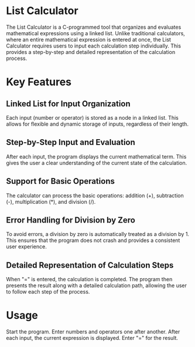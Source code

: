 # List Calculator
The List Calculator is a C-programmed tool that organizes and evaluates mathematical expressions using a linked list. Unlike traditional calculators, where an entire mathematical expression is entered at once, the List Calculator requires users to input each calculation step individually. This provides a step-by-step and detailed representation of the calculation process.

# Key Features

## Linked List for Input Organization
Each input (number or operator) is stored as a node in a linked list.
This allows for flexible and dynamic storage of inputs, regardless of their length.

## Step-by-Step Input and Evaluation
After each input, the program displays the current mathematical term.
This gives the user a clear understanding of the current state of the calculation.

## Support for Basic Operations
The calculator can process the basic operations: addition (+), subtraction (-), multiplication (*), and division (/).

## Error Handling for Division by Zero
To avoid errors, a division by zero is automatically treated as a division by 1.
This ensures that the program does not crash and provides a consistent user experience.

## Detailed Representation of Calculation Steps
When "=" is entered, the calculation is completed.
The program then presents the result along with a detailed calculation path, allowing the user to follow each step of the process.

# Usage
Start the program. Enter numbers and operators one after another. After each input, the current expression is displayed. Enter "=" for the result.
